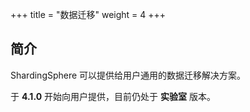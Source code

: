 +++
title = "数据迁移"
weight = 4
+++

## 简介

ShardingSphere 可以提供给用户通用的数据迁移解决方案。

于 **4.1.0** 开始向用户提供，目前仍处于 **实验室** 版本。

